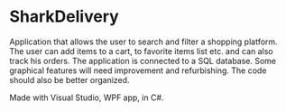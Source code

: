 # SharkDelivery

Application that allows the user to search and filter a shopping platform. The user can add items to a cart, to favorite items list etc. and can also track his orders. The application is connected to a SQL database. Some graphical features will need improvement and refurbishing. The code should also be better organized. 

Made with Visual Studio, WPF app, in C#. 

